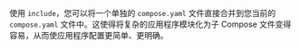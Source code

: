 使用 `include`，您可以将一个单独的 `compose.yaml` 文件直接合并到您当前的 `compose.yaml` 文件中。这使得将复杂的应用程序模块化为子 Compose 文件变得容易，从而使应用程序配置更简单、更明确。

